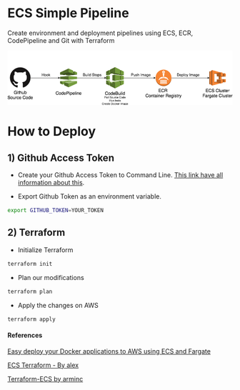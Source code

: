 # ECS Simple Pipeline
Create environment and deployment pipelines using ECS, ECR, CodePipeline and Git with Terraform

![Steps](etc/img/pipeline-demo.png)


# How to Deploy

## 1) Github Access Token

* Create your Github Access Token to Command Line. [This link have all information about this](https://help.github.com/articles/creating-a-personal-access-token-for-the-command-line/). 


* Export Github Token as an environment variable. 

```bash
export GITHUB_TOKEN=YOUR_TOKEN
``` 

## 2) Terraform 

* Initialize Terraform 

```bash
terraform init
```

* Plan our modifications

```bash
terraform plan
```

* Apply the changes on AWS

```bash
terraform apply
```

#### References

[Easy deploy your Docker applications to AWS using ECS and Fargate](https://thecode.pub/easy-deploy-your-docker-applications-to-aws-using-ecs-and-fargate-a988a1cc842f)

[ECS Terraform - By alex](https://github.com/alex/ecs-terraform)

[Terraform-ECS by arminc](https://github.com/arminc/terraform-ecs)
